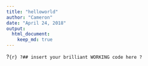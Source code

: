 ```yaml
---
title: "helloworld"
author: "Cameron"
date: "April 24, 2018"
output: 
  html_document:
    keep_md: true
---
```


?```{r}
?## insert your brilliant WORKING code here
?```
